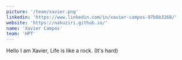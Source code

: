 ```yaml
---
picture: '/team/xavier.png'
linkedin: 'https://www.linkedin.com/in/xavier-campos-97b6b3268/'
website: 'https://nakuziri.github.io/'
name: 'Xavier Campos'
team: 'HPT'
---
```


Hello I am Xavier, Life is like a rock. (It's hard)